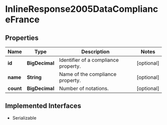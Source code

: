 

# InlineResponse2005DataComplianceFrance


## Properties

Name | Type | Description | Notes
------------ | ------------- | ------------- | -------------
**id** | **BigDecimal** | Identifier of a compliance property. |  [optional]
**name** | **String** | Name of the compliance property. |  [optional]
**count** | **BigDecimal** | Number of notations. |  [optional]


## Implemented Interfaces

* Serializable


